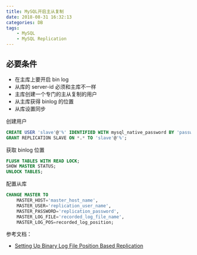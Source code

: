 ```yaml
---
title: MySQL开启主从复制
date: 2018-08-31 16:32:13
categories: DB
tags: 
    - MySQL
    - MySQL Replication
---
```


## 必要条件

- 在主库上要开启 bin log
- 从库的 server-id 必须和主库不一样
- 主库创建一个专门的主从复制的用户
- 从主库获得 binlog 的位置
- 从库设置同步

创建用户
```sql
CREATE USER 'slave'@'%' IDENTIFIED WITH mysql_native_password BY 'password';
GRANT REPLICATION SLAVE ON *.* TO 'slave'@'%';
```

获取 binlog 位置
```sql
FLUSH TABLES WITH READ LOCK;
SHOW MASTER STATUS;
UNLOCK TABLES;
```

配置从库
```sql
CHANGE MASTER TO
    MASTER_HOST='master_host_name',
    MASTER_USER='replication_user_name',
    MASTER_PASSWORD='replication_password',
    MASTER_LOG_FILE='recorded_log_file_name',
    MASTER_LOG_POS=recorded_log_position;
```

参考文档：

+ [Setting Up Binary Log File Position Based Replication](https://dev.mysql.com/doc/refman/8.0/en/replication-howto.html)

<!--more-->